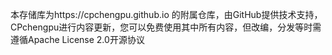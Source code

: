 本存储库为https://cpchengpu.github.io  的附属仓库，由GitHub提供技术支持，CPchengpu进行内容更新，您可以免费使用其中所有内容，但改编，分发等时需遵循Apache License 2.0开源协议
